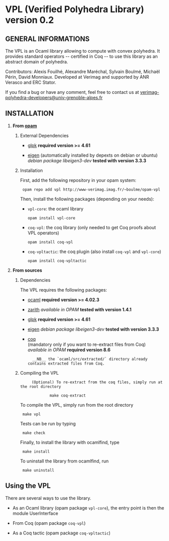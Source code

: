 # VPL (Verified Polyhedra Library) version 0.2

## GENERAL INFORMATIONS

The VPL is an Ocaml library allowing to compute with convex polyhedra. 
It provides standard operators -- certified in Coq -- to use this library as an abstract domain of polyhedra.

Contributors: Alexis Fouilhé, Alexandre Maréchal, Sylvain Boulmé, Michaël Périn, David Monniaux.
Developed at Verimag and supported by ANR Verasco and ERC Stator.

If you find a bug or have any comment, feel free to contact us at verimag-polyhedra-developers@univ-grenoble-alpes.fr

## INSTALLATION

1. __From [opam](https://opam.ocaml.org/)__
	
	1. External Dependencies 
	
		* [glpk](https://www.gnu.org/software/glpk/)
		__required version >= 4.61__
		
		* [eigen](http://eigen.tuxfamily.org/)
		(automatically installed by depexts on debian or ubuntu)
		_debian package libeigen3-dev_
		__tested with version 3.3.3__
		
	2. Installation
	
		First, add the following repository in your opam system:

			opam repo add vpl http://www-verimag.imag.fr/~boulme/opam-vpl

		Then, install the following packages (depending on your needs):

		* `vpl-core`: the ocaml library

			```
			opam install vpl-core
			```
                
		* `coq-vpl`: the coq library (only needed to get Coq proofs about VPL operators)

			```
			opam install coq-vpl
			```

		* `coq-vpltactic`: the coq plugin (also install `coq-vpl` and `vpl-core`)

			```
			opam install coq-vpltactic
			```
2. __From sources__

	1. Dependencies

		The VPL requires the following packages:
	
		* [ocaml](http://caml.inria.fr/ocaml/index.en.html)
		__required version >= 4.02.3__
	
		* [zarith](https://forge.ocamlcore.org/projects/zarith)
		_available in OPAM_
		__tested with version 1.4.1__
		
		* [glpk](https://www.gnu.org/software/glpk/)
		__required version >= 4.61__

		* [eigen](http://eigen.tuxfamily.org/)
		_debian package libeigen3-dev_
		__tested with version 3.3.3__
	
		* [coq](https://coq.inria.fr/)	
		(mandatory only if you want to re-extract files from Coq) 
		_available in OPAM_
		__required version 8.6__
                
                __NB__ the `ocaml/src/extracted/` directory already contains extracted files from Coq.

	2. Compiling the VPL

                (Optional) To re-extract from the coq files, simply run at the root directory

                        make coq-extract

		To compile the VPL, simply run from the root directory
	
			make vpl
	
		Tests can be run by typing
		
			make check
		
		Finally, to install the library with ocamlfind, type
		
			make install
	
		To uninstall the library from ocamlfind, run 
		
			make uninstall


## Using the VPL

There are several ways to use the library.

* As an Ocaml library (opam package `vpl-core`),
the entry point is then the module UserInterface

* From Coq (opam package `coq-vpl`)

* As a Coq tactic (opam package `coq-vpltactic`)
